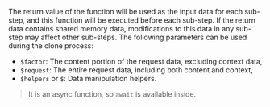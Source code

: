 The return value of the function will be used as the input data for each sub-step, and this function will be executed before each sub-step.
If the return data contains shared memory data, modifications to this data in any sub-step may affect other sub-steps. The following
parameters can be used during the clone process:

- `$factor`: The content portion of the request data, excluding context data,
- `$request`: The entire request data, including both content and context,
- `$helpers` or `$`: Data manipulation helpers.

> It is an async function, so `await` is available inside.
